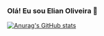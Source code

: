 ### Olá! Eu sou Elian Oliveira 👋

[![Anurag's GitHub stats](https://github-readme-stats.vercel.app/api?username=elianoliver&show_icons=true&theme=radical)](https://github.com/elianoliver)
